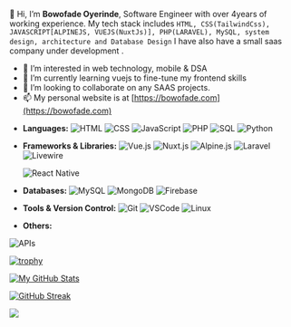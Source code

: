 👋 Hi, I’m **Bowofade Oyerinde**, Software Engineer with over 4years of working experience. My tech stack includes `HTML, CSS(TailwindCss), JAVASCRIPT[ALPINEJS, VUEJS(NuxtJs)], PHP(LARAVEL), MySQL, system design, architecture and Database Design`
I have also have a small saas company under development .

- 👀 I’m interested in web technology, mobile & DSA
- 🌱 I’m currently learning vuejs to fine-tune my frontend skills
- 💞️ I’m looking to collaborate on any SAAS projects.
- 📫 My personal website is at [https://bowofade.com](https://bowofade.com)

<!---
oyenet1/oyenet1 is a ✨ special ✨ repository because its `README.md` (this file) appears on your GitHub profile.
You can click the Preview link to take a look at your changes.
--->

- **Languages:** 
  ![HTML](https://img.shields.io/badge/-HTML-e34f26?style=flat-square&logo=html5&logoColor=white)
  ![CSS](https://img.shields.io/badge/-CSS-1572b6?style=flat-square&logo=css3&logoColor=white)
  ![JavaScript](https://img.shields.io/badge/-JavaScript-ffca28?style=flat-square&logo=javascript&logoColor=white)
  ![PHP](https://img.shields.io/badge/-PHP-7952b3?style=flat-square&logo=php&logoColor=white)
  ![SQL](https://img.shields.io/badge/-SQL-4479a1?style=flat-square&logo=sql&logoColor=white)
![Python](https://img.shields.io/badge/-Python-3776AB?style=flat-square&logo=python&logoColor=white)


- **Frameworks & Libraries:**
  ![Vue.js](https://img.shields.io/badge/-Vue.js-4fc08d?style=flat-square&logo=vue.js&logoColor=white)
  ![Nuxt.js](https://img.shields.io/badge/-Nuxt.js-00C58E?style=flat-square&logo=nuxt.js&logoColor=white)
  ![Alpine.js](https://img.shields.io/badge/-Alpine.js-8bc0d0?style=flat-square&logo=alpine.js&logoColor=white)
  ![Laravel](https://img.shields.io/badge/-Laravel-ff2d20?style=flat-square&logo=laravel&logoColor=white)
    ![Livewire](https://img.shields.io/badge/-Livewire-FF2D20?style=flat-square&logo=laravel&logoColor=white)

  ![React Native](https://img.shields.io/badge/-React_Native-61dafb?style=flat-square&logo=react&logoColor=white)
<!---  ![Electron](https://img.shields.io/badge/-Electron-47848F?style=flat-square&logo=electron&logoColor=white)--->

- **Databases:**
  ![MySQL](https://img.shields.io/badge/-MySQL-4479a1?style=flat-square&logo=mysql&logoColor=white)
  ![MongoDB](https://img.shields.io/badge/-MongoDB-4DB33D?style=flat-square&logo=mongodb&logoColor=white)
  ![Firebase](https://img.shields.io/badge/-Firebase-FFCA28?style=flat-square&logo=firebase&logoColor=white)
<!---  ![Supabase](https://img.shields.io/badge/-Supabase-396B9E?style=flat-square&logo=supabase&logoColor=white)--->

- **Tools & Version Control:**
  ![Git](https://img.shields.io/badge/-Git-f05032?style=flat-square&logo=git&logoColor=white)
  ![VSCode](https://img.shields.io/badge/-VSCode-007acc?style=flat-square&logo=visual-studio-code&logoColor=white)
  ![Linux](https://img.shields.io/badge/-Linux-FCC624?style=flat-square&logo=linux&logoColor=white)

- **Others:**
  <!--- ![WebSocket](https://img.shields.io/badge/-WebSocket-818181?style=flat-square)--->
 ![APIs](https://img.shields.io/badge/-APIs-009688?style=flat-square)



[![trophy](https://github-profile-trophy.vercel.app/?username=oyenet1&theme=dark)](https://github.com/ryo-ma/github-profile-trophy)


[![My GitHub Stats](https://github-readme-stats.vercel.app/api/?username=oyenet1&count_private=true&theme=radical&showicons=true)]()

[![GitHub Streak](https://github-readme-streak-stats.herokuapp.com/?user=oyenet1&theme=dark)](https://git.io/streak-stats)


![](https://komarev.com/ghpvc/?username=oyenet1&color=blue)
